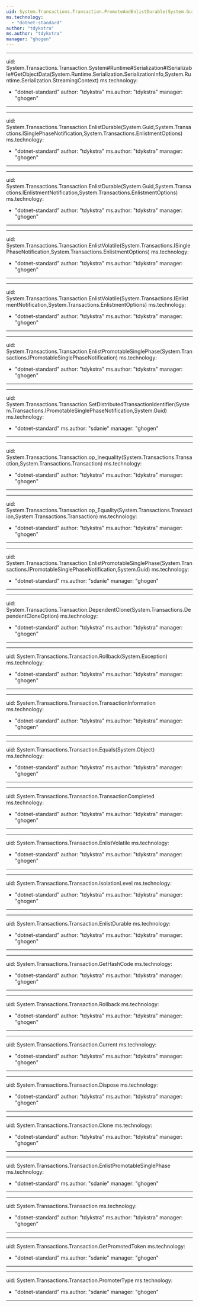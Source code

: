 ```yaml
---
uid: System.Transactions.Transaction.PromoteAndEnlistDurable(System.Guid,System.Transactions.IPromotableSinglePhaseNotification,System.Transactions.ISinglePhaseNotification,System.Transactions.EnlistmentOptions)
ms.technology: 
  - "dotnet-standard"
author: "tdykstra"
ms.author: "tdykstra"
manager: "ghogen"
---
```


---
uid: System.Transactions.Transaction.System#Runtime#Serialization#ISerializable#GetObjectData(System.Runtime.Serialization.SerializationInfo,System.Runtime.Serialization.StreamingContext)
ms.technology: 
  - "dotnet-standard"
author: "tdykstra"
ms.author: "tdykstra"
manager: "ghogen"
---

---
uid: System.Transactions.Transaction.EnlistDurable(System.Guid,System.Transactions.ISinglePhaseNotification,System.Transactions.EnlistmentOptions)
ms.technology: 
  - "dotnet-standard"
author: "tdykstra"
ms.author: "tdykstra"
manager: "ghogen"
---

---
uid: System.Transactions.Transaction.EnlistDurable(System.Guid,System.Transactions.IEnlistmentNotification,System.Transactions.EnlistmentOptions)
ms.technology: 
  - "dotnet-standard"
author: "tdykstra"
ms.author: "tdykstra"
manager: "ghogen"
---

---
uid: System.Transactions.Transaction.EnlistVolatile(System.Transactions.ISinglePhaseNotification,System.Transactions.EnlistmentOptions)
ms.technology: 
  - "dotnet-standard"
author: "tdykstra"
ms.author: "tdykstra"
manager: "ghogen"
---

---
uid: System.Transactions.Transaction.EnlistVolatile(System.Transactions.IEnlistmentNotification,System.Transactions.EnlistmentOptions)
ms.technology: 
  - "dotnet-standard"
author: "tdykstra"
ms.author: "tdykstra"
manager: "ghogen"
---

---
uid: System.Transactions.Transaction.EnlistPromotableSinglePhase(System.Transactions.IPromotableSinglePhaseNotification)
ms.technology: 
  - "dotnet-standard"
author: "tdykstra"
ms.author: "tdykstra"
manager: "ghogen"
---

---
uid: System.Transactions.Transaction.SetDistributedTransactionIdentifier(System.Transactions.IPromotableSinglePhaseNotification,System.Guid)
ms.technology: 
  - "dotnet-standard"
ms.author: "sdanie"
manager: "ghogen"
---

---
uid: System.Transactions.Transaction.op_Inequality(System.Transactions.Transaction,System.Transactions.Transaction)
ms.technology: 
  - "dotnet-standard"
author: "tdykstra"
ms.author: "tdykstra"
manager: "ghogen"
---

---
uid: System.Transactions.Transaction.op_Equality(System.Transactions.Transaction,System.Transactions.Transaction)
ms.technology: 
  - "dotnet-standard"
author: "tdykstra"
ms.author: "tdykstra"
manager: "ghogen"
---

---
uid: System.Transactions.Transaction.EnlistPromotableSinglePhase(System.Transactions.IPromotableSinglePhaseNotification,System.Guid)
ms.technology: 
  - "dotnet-standard"
ms.author: "sdanie"
manager: "ghogen"
---

---
uid: System.Transactions.Transaction.DependentClone(System.Transactions.DependentCloneOption)
ms.technology: 
  - "dotnet-standard"
author: "tdykstra"
ms.author: "tdykstra"
manager: "ghogen"
---

---
uid: System.Transactions.Transaction.Rollback(System.Exception)
ms.technology: 
  - "dotnet-standard"
author: "tdykstra"
ms.author: "tdykstra"
manager: "ghogen"
---

---
uid: System.Transactions.Transaction.TransactionInformation
ms.technology: 
  - "dotnet-standard"
author: "tdykstra"
ms.author: "tdykstra"
manager: "ghogen"
---

---
uid: System.Transactions.Transaction.Equals(System.Object)
ms.technology: 
  - "dotnet-standard"
author: "tdykstra"
ms.author: "tdykstra"
manager: "ghogen"
---

---
uid: System.Transactions.Transaction.TransactionCompleted
ms.technology: 
  - "dotnet-standard"
author: "tdykstra"
ms.author: "tdykstra"
manager: "ghogen"
---

---
uid: System.Transactions.Transaction.EnlistVolatile
ms.technology: 
  - "dotnet-standard"
author: "tdykstra"
ms.author: "tdykstra"
manager: "ghogen"
---

---
uid: System.Transactions.Transaction.IsolationLevel
ms.technology: 
  - "dotnet-standard"
author: "tdykstra"
ms.author: "tdykstra"
manager: "ghogen"
---

---
uid: System.Transactions.Transaction.EnlistDurable
ms.technology: 
  - "dotnet-standard"
author: "tdykstra"
ms.author: "tdykstra"
manager: "ghogen"
---

---
uid: System.Transactions.Transaction.GetHashCode
ms.technology: 
  - "dotnet-standard"
author: "tdykstra"
ms.author: "tdykstra"
manager: "ghogen"
---

---
uid: System.Transactions.Transaction.Rollback
ms.technology: 
  - "dotnet-standard"
author: "tdykstra"
ms.author: "tdykstra"
manager: "ghogen"
---

---
uid: System.Transactions.Transaction.Current
ms.technology: 
  - "dotnet-standard"
author: "tdykstra"
ms.author: "tdykstra"
manager: "ghogen"
---

---
uid: System.Transactions.Transaction.Dispose
ms.technology: 
  - "dotnet-standard"
author: "tdykstra"
ms.author: "tdykstra"
manager: "ghogen"
---

---
uid: System.Transactions.Transaction.Clone
ms.technology: 
  - "dotnet-standard"
author: "tdykstra"
ms.author: "tdykstra"
manager: "ghogen"
---

---
uid: System.Transactions.Transaction.EnlistPromotableSinglePhase
ms.technology: 
  - "dotnet-standard"
ms.author: "sdanie"
manager: "ghogen"
---

---
uid: System.Transactions.Transaction
ms.technology: 
  - "dotnet-standard"
author: "tdykstra"
ms.author: "tdykstra"
manager: "ghogen"
---

---
uid: System.Transactions.Transaction.GetPromotedToken
ms.technology: 
  - "dotnet-standard"
ms.author: "sdanie"
manager: "ghogen"
---

---
uid: System.Transactions.Transaction.PromoterType
ms.technology: 
  - "dotnet-standard"
ms.author: "sdanie"
manager: "ghogen"
---
